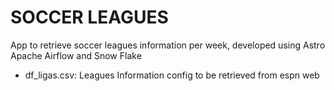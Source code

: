 # SOCCER LEAGUES

App to retrieve soccer leagues information per week, developed using Astro Apache Airflow and Snow Flake

* df_ligas.csv: Leagues Information config to be retrieved from espn web